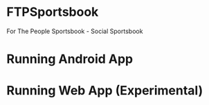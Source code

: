 # FTPSportsbook
For The People Sportsbook - Social Sportsbook

# Running Android App

# Running Web App (Experimental)
